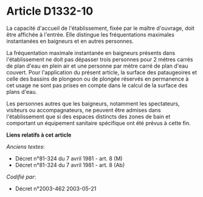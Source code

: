 # Article D1332-10

La capacité d'accueil de l'établissement, fixée par le maître d'ouvrage, doit être affichée à l'entrée. Elle distingue les
fréquentations maximales instantanées en baigneurs et en autres personnes.

La fréquentation maximale instantanée en baigneurs présents dans l'établissement ne doit pas dépasser trois personnes pour 2
mètres carrés de plan d'eau en plein air et une personne par mètre carré de plan d'eau couvert. Pour l'application du présent
article, la surface des pataugeoires et celle des bassins de plongeon ou de plongée réservés en permanence à cet usage ne
sont pas prises en compte dans le calcul de la surface des plans d'eau.

Les personnes autres que les baigneurs, notamment les spectateurs, visiteurs ou accompagnateurs, ne peuvent être admises dans
l'établissement que si des espaces distincts des zones de bain et comportant un équipement sanitaire spécifique ont été
prévus à cette fin.

**Liens relatifs à cet article**

_Anciens textes_:

  - Décret n°81-324 du 7 avril 1981 - art. 8 (M)
  - Décret n°81-324 du 7 avril 1981 - art. 8 (Ab)

_Codifié par_:

  - Décret n°2003-462 2003-05-21
